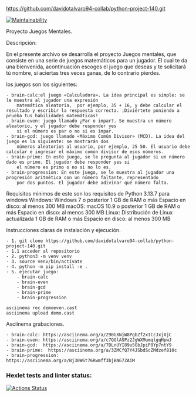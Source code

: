 https://github.com/davidotalvaro94-collab/python-project-140.git

[![Maintainability](https://qlty.sh/gh/davidotalvaro94-collab/projects/python-project-140/maintainability.svg)](https://qlty.sh/gh/davidotalvaro94-collab/projects/python-project-140)

Proyecto Juegos Mentales.

Descripción:

En el presente archivo se desarrolla el proyecto Juegos mentales, que consiste en una serie de 
juegos matemáticos para un jugador. El cual te da una bienvenida, acontinuación escoges el juego 
que deseas y te solicitará tú nombre, si aciertas tres veces ganas, de lo contrario pierdes.

los juegos son los siguientes:

    - brain-calc:el juego «Calculadora». La idea principal es simple: se le muestra al jugador una expresión 
        matemática aleatoria,  por ejemplo, 35 + 16, y debe calcular el resultado y escribir la respuesta correcta. ¡Diviértete poniendo a prueba tus habilidades matemáticas!
    - brain-even: juego llamado ¿Par o impar?. Se muestra un número aleatorio, y el jugador debe responder yes 
        si el número es par o no si es impar.
    - brain-gcd: juego llamado «Máximo Común Divisor» (MCD). La idea del juego es la siguiente: se mostrarán dos 
        números aleatorios al usuario, por ejemplo, 25 50. El usuario debe calcular e ingresar el máximo común divisor de esos números.
    - brain-prime: En este juego, se le pregunta al jugador si un número dado es primo. El jugador debe responder yes si 
        el número es primo o no si no lo es. 
    - brain-progression: En este juego, se le muestra al jugador una progresión aritmética con un número faltante, representado 
        por dos puntos. El jugador debe adivinar qué número falta.

Requisitos minimos de este son los requisitos de Python 3.13.7 para windows
    Windows:
        Windows 7 o posterior
        1 GB de RAM o más
        Espacio en disco: al menos 300 MB
    macOS:
        macOS 10.9 o posterior
        1 GB de RAM o más
        Espacio en disco: al menos 300 MB
    Linux:
        Distribución de Linux actualizada
        1 GB de RAM o más
        Espacio en disco: al menos 300 MB

Instrucciones claras de instalación y ejecución.

    - 1. git clone https://github.com/davidotalvaro94-collab/python-project-140.git
    - 1.1 acceder al repositorio
    - 2. python3 -m venv venv
    - 3. source venv/bin/activate
    - 4. python -m pip install -e .
    - 5. ejecutar juego:
        - brain-calc
        - brain-even
        - brain-gcd
        - brain-prime
        - brain-progression

    asciinema rec demoeven.cast
    asciinema upload demo.cast
Asciinema grabaciones.

    - brain-calc: https://asciinema.org/a/Z90UXNjW8PgbZf2xICcJxjXjC
    - brain-even: https://asciinema.org/a/c7QGlASPz2JgWXMumqlgqHpwJ
    - brain-gcd:  https://asciinema.org/a/7DLnUYI89u5GbJpiP8Yp7ntY9
    - brain-prime:  https://asciinema.org/a/3ZMCfQ7Y4JSbdScZMdzef810c
    - brain-progression:  https://asciinema.org/a/Bj30W6t76Rwmff3bjBNG7ZAiM



### Hexlet tests and linter status:
[![Actions Status](https://github.com/davidotalvaro94-collab/python-project-140/actions/workflows/hexlet-check.yml/badge.svg)](https://github.com/davidotalvaro94-collab/python-project-140/actions)